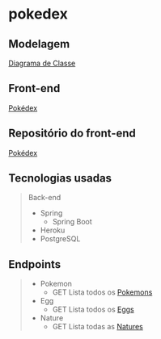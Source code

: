 # pokedex

## Modelagem
[Diagrama de Classe](https://drive.google.com/file/d/1pfrkeNyMYFFTjgomh8PnpMPsLm-1Slgl/view?usp=sharing)

## Front-end
[Pokédex](https://keemluvr.github.io/pokedex-page/)

## Repositório do front-end
[Pokédex](https://github.com/Keemluvr/pokedex-page)

## Tecnologias usadas
>Back-end
>- Spring
>   - Spring Boot
>- Heroku
>- PostgreSQL

## Endpoints
>- Pokemon
>    - GET Lista todos os [Pokemons](https://api-pokedex-lab.herokuapp.com/api/pokemon)
>- Egg
>    - GET Lista todos os [Eggs](https://api-pokedex-lab.herokuapp.com/api/egg)
>- Nature
>    - GET Lista todas as [Natures](https://api-pokedex-lab.herokuapp.com/api/nature)
